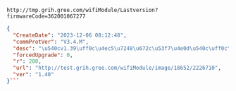 `http://tmp.grih.gree.com/wifiModule/Lastversion?firmwareCode=362001067277`

```json
{
  "CreateDate": "2023-12-06 08:12:48",
  "commProtVer": "V3.4.M",
  "desc": "\u540cv1.39\uff0c\u4ec5\u7248\u672c\u53f7\u4e0d\u540c\uff0c\u4f9bota\u6d4b\u8bd5",
  "forcedUpgrade": 0,
  "r": 200,
  "url": "http://test.grih.gree.com/wifiModule/image/18652/2226710",
  "ver": "1.40"
}```
